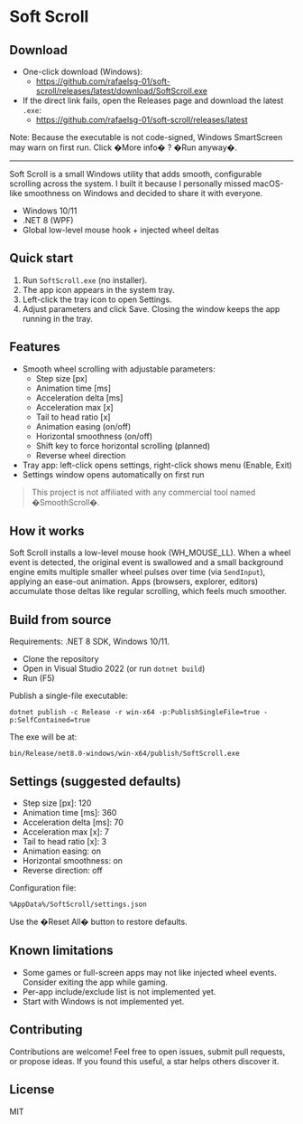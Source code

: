 # Soft Scroll

## Download

- One-click download (Windows):
  - https://github.com/rafaelsg-01/soft-scroll/releases/latest/download/SoftScroll.exe
- If the direct link fails, open the Releases page and download the latest `.exe`:
  - https://github.com/rafaelsg-01/soft-scroll/releases/latest

Note: Because the executable is not code-signed, Windows SmartScreen may warn on first run. Click �More info� ? �Run anyway�.

---

Soft Scroll is a small Windows utility that adds smooth, configurable scrolling across the system. I built it because I personally missed macOS-like smoothness on Windows and decided to share it with everyone.

- Windows 10/11
- .NET 8 (WPF)
- Global low-level mouse hook + injected wheel deltas

## Quick start

1) Run `SoftScroll.exe` (no installer).
2) The app icon appears in the system tray.
3) Left-click the tray icon to open Settings.
4) Adjust parameters and click Save. Closing the window keeps the app running in the tray.

## Features

- Smooth wheel scrolling with adjustable parameters:
  - Step size [px]
  - Animation time [ms]
  - Acceleration delta [ms]
  - Acceleration max [x]
  - Tail to head ratio [x]
  - Animation easing (on/off)
  - Horizontal smoothness (on/off)
  - Shift key to force horizontal scrolling (planned)
  - Reverse wheel direction
- Tray app: left-click opens settings, right-click shows menu (Enable, Exit)
- Settings window opens automatically on first run

> This project is not affiliated with any commercial tool named �SmoothScroll�.

## How it works

Soft Scroll installs a low-level mouse hook (WH_MOUSE_LL). When a wheel event is detected, the original event is swallowed and a small background engine emits multiple smaller wheel pulses over time (via `SendInput`), applying an ease-out animation. Apps (browsers, explorer, editors) accumulate those deltas like regular scrolling, which feels much smoother.

## Build from source

Requirements: .NET 8 SDK, Windows 10/11.

- Clone the repository
- Open in Visual Studio 2022 (or run `dotnet build`)
- Run (F5)

Publish a single-file executable:

```
dotnet publish -c Release -r win-x64 -p:PublishSingleFile=true -p:SelfContained=true
```

The exe will be at:

```
bin/Release/net8.0-windows/win-x64/publish/SoftScroll.exe
```

## Settings (suggested defaults)

- Step size [px]: 120
- Animation time [ms]: 360
- Acceleration delta [ms]: 70
- Acceleration max [x]: 7
- Tail to head ratio [x]: 3
- Animation easing: on
- Horizontal smoothness: on
- Reverse direction: off

Configuration file:

```
%AppData%/SoftScroll/settings.json
```

Use the �Reset All� button to restore defaults.

## Known limitations

- Some games or full-screen apps may not like injected wheel events. Consider exiting the app while gaming.
- Per-app include/exclude list is not implemented yet.
- Start with Windows is not implemented yet.

## Contributing

Contributions are welcome! Feel free to open issues, submit pull requests, or propose ideas. If you found this useful, a star helps others discover it.

## License

MIT

